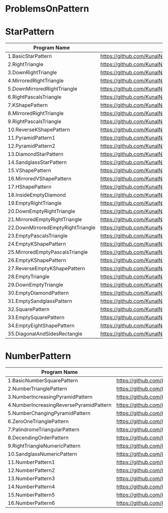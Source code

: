 # ProblemsOnPattern

# StarPattern
| Program Name             | Link Of Souce code                                                                   |
| ----------------- | ------------------------------------------------------------------ |
1.BasicStarPattern   |https://github.com/KunalNarkhedePatil/LogicBuilding/blob/main/ProblemsOnPatterns/BasicStarPattern.cpp
2.RightTriangle   |https://github.com/KunalNarkhedePatil/LogicBuilding/blob/main/ProblemsOnPatterns/RightTriangle.cpp
3.DownRightTriangle   |https://github.com/KunalNarkhedePatil/LogicBuilding/blob/main/ProblemsOnPatterns/DownRightTriangle.cpp
4.MirroredRightTriangle   |https://github.com/KunalNarkhedePatil/LogicBuilding/blob/main/ProblemsOnPatterns/MirroredRightTriangle.cpp
5.DownMirroredRightTriangle   |https://github.com/KunalNarkhedePatil/LogicBuilding/blob/main/ProblemsOnPatterns/DownMirroredRightTriangle.cpp
6.RightPascalsTriangle   |https://github.com/KunalNarkhedePatil/LogicBuilding/blob/main/ProblemsOnPatterns/RightPascalsTriangle.cpp
7.KShapePattern   |https://github.com/KunalNarkhedePatil/LogicBuilding/blob/main/ProblemsOnPatterns/KShapePattern.cpp
8.MirroredRightTriangle   |https://github.com/KunalNarkhedePatil/LogicBuilding/blob/main/ProblemsOnPatterns/MirroredRightTriangle.cpp
9.RightPascalsTriangle   |https://github.com/KunalNarkhedePatil/LogicBuilding/blob/main/ProblemsOnPatterns/RightPascalsTriangle.cpp
10.ReverseKShapePattern   |https://github.com/KunalNarkhedePatil/LogicBuilding/blob/main/ProblemsOnPatterns/ReverseKShapePattern.cpp
11.PyramidPattern1   |https://github.com/KunalNarkhedePatil/LogicBuilding/blob/main/ProblemsOnPatterns/PyramidPattern1.cpp
12.PyramidPattern2   |https://github.com/KunalNarkhedePatil/LogicBuilding/blob/main/ProblemsOnPatterns/PyramidPattern2.cpp
13.DiamondStarPattern   |https://github.com/KunalNarkhedePatil/LogicBuilding/blob/main/ProblemsOnPatterns/DiamondStarPattern.cpp
14.SandglassStarPattern   |https://github.com/KunalNarkhedePatil/LogicBuilding/blob/main/ProblemsOnPatterns/SandglassStarPattern.cpp
15.VShapePattern   |https://github.com/KunalNarkhedePatil/LogicBuilding/blob/main/ProblemsOnPatterns/VShapePattern.cpp
16.MirroredVShapePattern   |https://github.com/KunalNarkhedePatil/LogicBuilding/blob/main/ProblemsOnPatterns/MirroredVShapePattern.cpp
17.HShapePattern   |https://github.com/KunalNarkhedePatil/LogicBuilding/blob/main/ProblemsOnPatterns/HShapePattern.cpp
18.InsideEmptyDiamond   |https://github.com/KunalNarkhedePatil/LogicBuilding/blob/main/ProblemsOnPatterns/InsideEmptyDiamond.cpp
19.EmptyRightTriangle   |https://github.com/KunalNarkhedePatil/LogicBuilding/blob/main/ProblemsOnPatterns/EmptyRightTriangle.cpp
20.DownEmptyRightTriangle   |https://github.com/KunalNarkhedePatil/LogicBuilding/blob/main/ProblemsOnPatterns/DownEmptyRightTriangle.cpp
21.MirroredEmptyRightTriangle   |https://github.com/KunalNarkhedePatil/LogicBuilding/blob/main/ProblemsOnPatterns/MirroredEmptyRightTriangle.cpp
22.DownMirroredEmptyRightTriangle   |https://github.com/KunalNarkhedePatil/LogicBuilding/blob/main/ProblemsOnPatterns/DownMirroredEmptyRightTriangle.cpp
23.EmptyPascalsTriangle   |https://github.com/KunalNarkhedePatil/LogicBuilding/blob/main/ProblemsOnPatterns/EmptyPascalsTriangle.cpp
24.EmptyKShapePattern   |https://github.com/KunalNarkhedePatil/LogicBuilding/blob/main/ProblemsOnPatterns/EmptyKShapePattern.cpp
25.MirroredEmptyPascalsTriangle   |https://github.com/KunalNarkhedePatil/LogicBuilding/blob/main/ProblemsOnPatterns/MirroredEmptyPascalsTriangle.cpp
26.EmptyKShapePattern   |https://github.com/KunalNarkhedePatil/LogicBuilding/blob/main/ProblemsOnPatterns/EmptyKShapePattern.cpp
27.ReverseEmptyKShapePattern   |https://github.com/KunalNarkhedePatil/LogicBuilding/blob/main/ProblemsOnPatterns/ReverseKShapePattern.cpp
28.EmptyTriangle   |https://github.com/KunalNarkhedePatil/LogicBuilding/blob/main/ProblemsOnPatterns/EmptyTriangle.cpp
29.DownEmptyTriangle   |https://github.com/KunalNarkhedePatil/LogicBuilding/blob/main/ProblemsOnPatterns/DownEmptyTriangle.cpp
30.EmptyDiamondPattern   |https://github.com/KunalNarkhedePatil/LogicBuilding/blob/main/ProblemsOnPatterns/EmptyDiamondPattern.cpp
31.EmptySandglassPattern   |https://github.com/KunalNarkhedePatil/LogicBuilding/blob/main/ProblemsOnPatterns/EmptySandglassPattern.cpp
32.SquarePattern   |https://github.com/KunalNarkhedePatil/LogicBuilding/blob/main/ProblemsOnPatterns/SquarePattern.cpp
33.EmptySquarePattern   |https://github.com/KunalNarkhedePatil/LogicBuilding/blob/main/ProblemsOnPatterns/EmptySquarePattern.cpp
34.EmptyEightShapePattern   |https://github.com/KunalNarkhedePatil/LogicBuilding/blob/main/ProblemsOnPatterns/EmptyEightShapePattern.cpp
35.DiagonalAndSidesRectangle   |https://github.com/KunalNarkhedePatil/LogicBuilding/blob/main/ProblemsOnPatterns/DiagonalAndSidesRectangle.cpp





# NumberPattern
| Program Name             | Link Of Souce code                                                                   |
| ----------------- | ------------------------------------------------------------------ |
1.BasicNumberSquarePattern   |https://github.com/KunalNarkhedePatil/LogicBuilding/blob/main/ProblemsOnPatterns/BasicNumberSquarePattern.cpp
2.NumberTrianglePattern   |https://github.com/KunalNarkhedePatil/LogicBuilding/blob/main/ProblemsOnPatterns/NumberTrianglePattern.cpp
3.NumberIncreasingPyramidPattern   |https://github.com/KunalNarkhedePatil/LogicBuilding/blob/main/ProblemsOnPatterns/NumberIncreasingPyramidPattern.cpp
4.NumberIncreasingReversePyramidPattern   |https://github.com/KunalNarkhedePatil/LogicBuilding/blob/main/ProblemsOnPatterns/NumberIncreasingReversePyramidPattern.cpp
5.NumberChangingPyramidPattern   |https://github.com/KunalNarkhedePatil/LogicBuilding/blob/main/ProblemsOnPatterns/NumberChangingPyramidPattern.cpp
6.ZeroOneTrianglePattern   |https://github.com/KunalNarkhedePatil/LogicBuilding/blob/main/ProblemsOnPatterns/ZeroOneTrianglePattern.cpp
7.PalindromeTriangularPattern   |https://github.com/KunalNarkhedePatil/LogicBuilding/blob/main/ProblemsOnPatterns/PalindromeTriangularPattern.cpp
8.DecendingOrderPattern   |https://github.com/KunalNarkhedePatil/LogicBuilding/blob/main/ProblemsOnPatterns/DecendingOrderPattern.cpp
9.RightTriangleNumericPattern   |https://github.com/KunalNarkhedePatil/LogicBuilding/blob/main/ProblemsOnPatterns/RightTriangleNumericPattern.cpp
10.SandglassNumericPattern   |https://github.com/KunalNarkhedePatil/LogicBuilding/blob/main/ProblemsOnPatterns/SandglassNumericPattern.cpp
11.NumberPattern1   |https://github.com/KunalNarkhedePatil/LogicBuilding/blob/main/ProblemsOnPatterns/NumberPattern1.cpp
12.NumberPattern2   |https://github.com/KunalNarkhedePatil/LogicBuilding/blob/main/ProblemsOnPatterns/NumberPattern2.cpp
13.NumberPattern3   |https://github.com/KunalNarkhedePatil/LogicBuilding/blob/main/ProblemsOnPatterns/NumberPattern3.cpp
14.NumberPattern4   |https://github.com/KunalNarkhedePatil/LogicBuilding/blob/main/ProblemsOnPatterns/NumberPattern4.cpp
15.NumberPattern5   |https://github.com/KunalNarkhedePatil/LogicBuilding/blob/main/ProblemsOnPatterns/NumberPattern5.cpp
16.NumberPattern6   |https://github.com/KunalNarkhedePatil/LogicBuilding/blob/main/ProblemsOnPatterns/NumberPattern6.cpp